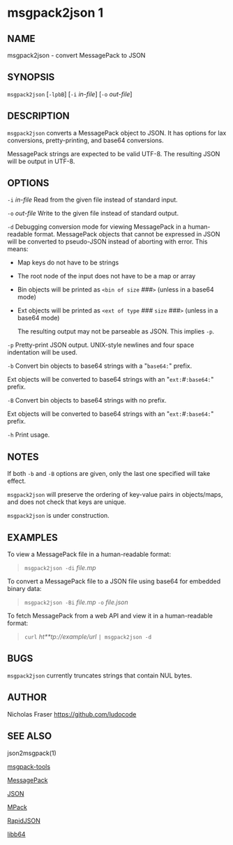 msgpack2json 1
=======================================

NAME
----

msgpack2json - convert MessagePack to JSON

SYNOPSIS
--------

`msgpack2json` [`-lpbB`] [`-i` *in-file*] [`-o` *out-file*]

DESCRIPTION
-----------

`msgpack2json` converts a MessagePack object to JSON. It has options for lax conversions, pretty-printing, and base64 conversions.

MessagePack strings are expected to be valid UTF-8. The resulting JSON will be output in UTF-8.

OPTIONS
-------

`-i` *in-file*
  Read from the given file instead of standard input.

`-o` *out-file*
  Write to the given file instead of standard output.

`-d`
  Debugging conversion mode for viewing MessagePack in a human-readable format. MessagePack objects that cannot be expressed in JSON will be converted to pseudo-JSON instead of aborting with error. This means:

- Map keys do not have to be strings
- The root node of the input does not have to be a map or array
- Bin objects will be printed as `<bin of size` *###*`>` (unless in a base64 mode)
- Ext objects will be printed as `<ext of type` *###* `size` *###*`>` (unless in a base64 mode)

  The resulting output may not be parseable as JSON. This implies `-p`.

`-p`
  Pretty-print JSON output. UNIX-style newlines and four space indentation will be used.

`-b`
  Convert bin objects to base64 strings with a "`base64:`" prefix.

  Ext objects will be converted to base64 strings with an "`ext:`*#*`:base64:`" prefix.

`-B`
  Convert bin objects to base64 strings with no prefix.

  Ext objects will be converted to base64 strings with an "`ext:`*#*`:base64:`" prefix.

`-h`
  Print usage.

NOTES
-----

If both `-b` and `-B` options are given, only the last one specified will take effect.

`msgpack2json` will preserve the ordering of key-value pairs in objects/maps, and does not check that keys are unique.

`msgpack2json` is under construction.

EXAMPLES
--------

To view a MessagePack file in a human-readable format:

> `msgpack2json -di` *file.mp*

To convert a MessagePack file to a JSON file using base64 for embedded binary data:

> `msgpack2json -Bi` *file.mp* `-o` *file.json*

To fetch MessagePack from a web API and view it in a human-readable format:

> `curl` *ht**tp://example/url* `| msgpack2json -d`

BUGS
----

`msgpack2json` currently truncates strings that contain NUL bytes.

AUTHOR
------

Nicholas Fraser <https://github.com/ludocode>

SEE ALSO
--------

json2msgpack(1)

[msgpack-tools](https://github.com/ludocode/msgpack-tools)

[MessagePack](http://msgpack.org/)

[JSON](http://json.org/)

[MPack](https://github.com/ludocode/mpack)

[RapidJSON](http://rapidjson.org/)

[libb64](http://libb64.sourceforge.net/)

